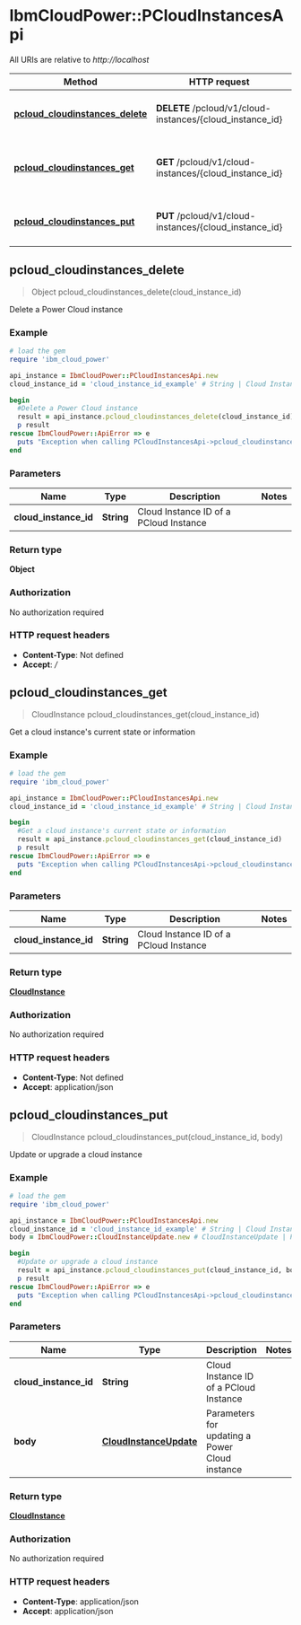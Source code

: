 # IbmCloudPower::PCloudInstancesApi

All URIs are relative to *http://localhost*

Method | HTTP request | Description
------------- | ------------- | -------------
[**pcloud_cloudinstances_delete**](PCloudInstancesApi.md#pcloud_cloudinstances_delete) | **DELETE** /pcloud/v1/cloud-instances/{cloud_instance_id} | Delete a Power Cloud instance
[**pcloud_cloudinstances_get**](PCloudInstancesApi.md#pcloud_cloudinstances_get) | **GET** /pcloud/v1/cloud-instances/{cloud_instance_id} | Get a cloud instance&#39;s current state or information
[**pcloud_cloudinstances_put**](PCloudInstancesApi.md#pcloud_cloudinstances_put) | **PUT** /pcloud/v1/cloud-instances/{cloud_instance_id} | Update or upgrade a cloud instance



## pcloud_cloudinstances_delete

> Object pcloud_cloudinstances_delete(cloud_instance_id)

Delete a Power Cloud instance

### Example

```ruby
# load the gem
require 'ibm_cloud_power'

api_instance = IbmCloudPower::PCloudInstancesApi.new
cloud_instance_id = 'cloud_instance_id_example' # String | Cloud Instance ID of a PCloud Instance

begin
  #Delete a Power Cloud instance
  result = api_instance.pcloud_cloudinstances_delete(cloud_instance_id)
  p result
rescue IbmCloudPower::ApiError => e
  puts "Exception when calling PCloudInstancesApi->pcloud_cloudinstances_delete: #{e}"
end
```

### Parameters


Name | Type | Description  | Notes
------------- | ------------- | ------------- | -------------
 **cloud_instance_id** | **String**| Cloud Instance ID of a PCloud Instance | 

### Return type

**Object**

### Authorization

No authorization required

### HTTP request headers

- **Content-Type**: Not defined
- **Accept**: */*


## pcloud_cloudinstances_get

> CloudInstance pcloud_cloudinstances_get(cloud_instance_id)

Get a cloud instance's current state or information

### Example

```ruby
# load the gem
require 'ibm_cloud_power'

api_instance = IbmCloudPower::PCloudInstancesApi.new
cloud_instance_id = 'cloud_instance_id_example' # String | Cloud Instance ID of a PCloud Instance

begin
  #Get a cloud instance's current state or information
  result = api_instance.pcloud_cloudinstances_get(cloud_instance_id)
  p result
rescue IbmCloudPower::ApiError => e
  puts "Exception when calling PCloudInstancesApi->pcloud_cloudinstances_get: #{e}"
end
```

### Parameters


Name | Type | Description  | Notes
------------- | ------------- | ------------- | -------------
 **cloud_instance_id** | **String**| Cloud Instance ID of a PCloud Instance | 

### Return type

[**CloudInstance**](CloudInstance.md)

### Authorization

No authorization required

### HTTP request headers

- **Content-Type**: Not defined
- **Accept**: application/json


## pcloud_cloudinstances_put

> CloudInstance pcloud_cloudinstances_put(cloud_instance_id, body)

Update or upgrade a cloud instance

### Example

```ruby
# load the gem
require 'ibm_cloud_power'

api_instance = IbmCloudPower::PCloudInstancesApi.new
cloud_instance_id = 'cloud_instance_id_example' # String | Cloud Instance ID of a PCloud Instance
body = IbmCloudPower::CloudInstanceUpdate.new # CloudInstanceUpdate | Parameters for updating a Power Cloud instance

begin
  #Update or upgrade a cloud instance
  result = api_instance.pcloud_cloudinstances_put(cloud_instance_id, body)
  p result
rescue IbmCloudPower::ApiError => e
  puts "Exception when calling PCloudInstancesApi->pcloud_cloudinstances_put: #{e}"
end
```

### Parameters


Name | Type | Description  | Notes
------------- | ------------- | ------------- | -------------
 **cloud_instance_id** | **String**| Cloud Instance ID of a PCloud Instance | 
 **body** | [**CloudInstanceUpdate**](CloudInstanceUpdate.md)| Parameters for updating a Power Cloud instance | 

### Return type

[**CloudInstance**](CloudInstance.md)

### Authorization

No authorization required

### HTTP request headers

- **Content-Type**: application/json
- **Accept**: application/json

